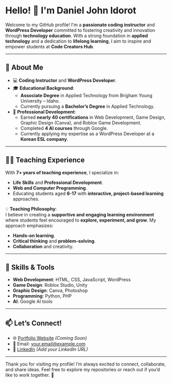 # Hello! 👋 I'm Daniel John Idorot

Welcome to my GitHub profile! I'm a **passionate coding instructor** and **WordPress Developer** committed to fostering creativity and innovation through **technology education**. With a strong foundation in **applied technology** and a dedication to **lifelong learning**, I aim to inspire and empower students at **Code Creators Hub**.

---

## 🌟 About Me
- 💻 **Coding Instructor** and **WordPress Developer**.
- 🎓 **Educational Background**: 
  - **Associate Degree** in Applied Technology from Brigham Young University – Idaho.
  - Currently pursuing a **Bachelor’s Degree** in Applied Technology.
- 🏅 **Professional Development**:
  - Earned **nearly 40 certifications** in Web Development, Game Design, Graphic Design (Canva), and Roblox Game Development.
  - Completed **4 AI courses** through Google.
  - Currently applying my expertise as a WordPress Developer at a **Korean ESL company**.

---

## 🧑‍🏫 Teaching Experience
With **7+ years of teaching experience**, I specialize in:
- **Life Skills** and **Professional Development**.
- **Web and Computer Programming**.
- Educating students aged **6-17** with **interactive, project-based learning** approaches.
  
💡 **Teaching Philosophy**:  
I believe in creating a **supportive and engaging learning environment** where students feel encouraged to **explore, experiment, and grow**. My approach emphasizes:
- **Hands-on learning**.
- **Critical thinking** and **problem-solving**.
- **Collaboration** and creativity.

---

## 🔧 Skills & Tools
- **Web Development**: HTML, CSS, JavaScript, WordPress
- **Game Design**: Roblox Studio, Unity
- **Graphic Design**: Canva, Photoshop
- **Programming**: Python, PHP
- **AI**: Google AI tools

---

## 📫 Let’s Connect!
- 🌐 [Portfolio Website](#) *(Coming Soon)*  
- 📧 Email: [your.email@example.com](mailto:your.email@example.com)
- 💼 [LinkedIn](#) *(Add your LinkedIn URL)*

---

Thank you for visiting my profile! I’m always excited to connect, collaborate, and share ideas. Feel free to explore my repositories or reach out if you’d like to work together. 🚀
